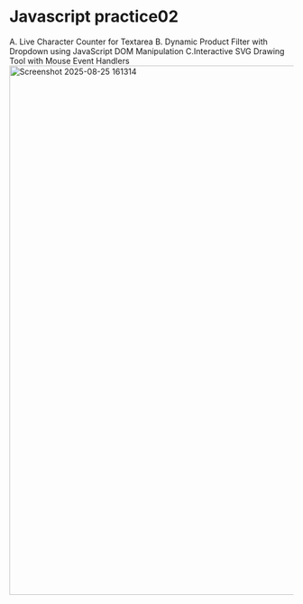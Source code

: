 # Javascript practice02
A.   Live Character Counter for Textarea    B.  Dynamic Product Filter with Dropdown using JavaScript DOM Manipulation     C.Interactive SVG Drawing Tool with Mouse Event Handlers
<img width="1918" height="938" alt="Screenshot 2025-08-25 161314" src="https://github.com/user-attachments/assets/2500ebec-0bbd-4c19-b4e1-34493c7ae456" />
